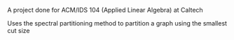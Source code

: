 A project done for ACM/IDS 104 (Applied Linear Algebra) at Caltech

Uses the spectral partitioning method to partition a graph using the smallest cut size

